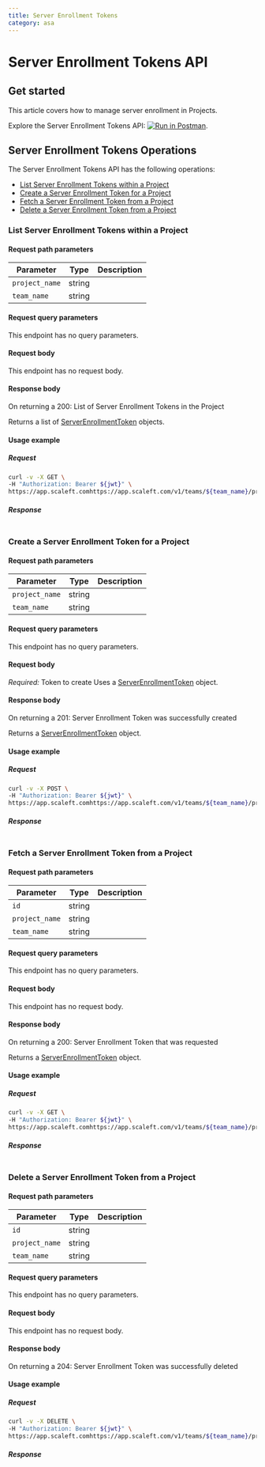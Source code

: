```yaml
---
title: Server Enrollment Tokens
category: asa
---
```


# Server Enrollment Tokens API

## Get started

This article covers how to manage server enrollment in Projects.

Explore the Server Enrollment Tokens API: [![Run in Postman](https://run.pstmn.io/button.svg)](https://example.com).


## Server Enrollment Tokens Operations


The Server Enrollment Tokens API has the following operations:
* [List Server Enrollment Tokens within a Project](#list-server-enrollment-tokens-within-a-project)
* [Create a Server Enrollment Token for a Project](#create-a-server-enrollment-token-for-a-project)
* [Fetch a Server Enrollment Token from a Project](#fetch-a-server-enrollment-token-from-a-project)
* [Delete a Server Enrollment Token from a Project](#delete-a-server-enrollment-token-from-a-project)


### List Server Enrollment Tokens within a Project

<ApiOperation method="GET" url="https://app.scaleft.com/v1/teams/${team_name}/projects/${project_name}/server_enrollment_tokens" />


#### Request path parameters

| Parameter | Type        | Description   |
| --------- | ----------- | ------------- |
| `project_name`   | string |  |
| `team_name`   | string |  |


#### Request query parameters

This endpoint has no query parameters.

#### Request body

This endpoint has no request body.

#### Response body

On returning a 200: List of Server Enrollment Tokens in the Project

Returns a list of [ServerEnrollmentToken](/docs/asa/objects.html#serverenrollmenttoken) objects.

#### Usage example

##### Request

```bash
curl -v -X GET \
-H "Authorization: Bearer ${jwt}" \
https://app.scaleft.comhttps://app.scaleft.com/v1/teams/${team_name}/projects/${project_name}/server_enrollment_tokens

```

##### Response
```json

```
### Create a Server Enrollment Token for a Project

<ApiOperation method="POST" url="https://app.scaleft.com/v1/teams/${team_name}/projects/${project_name}/server_enrollment_tokens" />


#### Request path parameters

| Parameter | Type        | Description   |
| --------- | ----------- | ------------- |
| `project_name`   | string |  |
| `team_name`   | string |  |


#### Request query parameters

This endpoint has no query parameters.

#### Request body

*Required:* Token to create
Uses a [ServerEnrollmentToken](/docs/asa/objects.html#serverenrollmenttoken) object.

#### Response body

On returning a 201: Server Enrollment Token was successfully created

Returns a [ServerEnrollmentToken](/docs/asa/objects.html#serverenrollmenttoken) object.

#### Usage example

##### Request

```bash
curl -v -X POST \
-H "Authorization: Bearer ${jwt}" \
https://app.scaleft.comhttps://app.scaleft.com/v1/teams/${team_name}/projects/${project_name}/server_enrollment_tokens

```

##### Response
```json

```
### Fetch a Server Enrollment Token from a Project

<ApiOperation method="GET" url="https://app.scaleft.com/v1/teams/${team_name}/projects/${project_name}/server_enrollment_tokens/${id}" />


#### Request path parameters

| Parameter | Type        | Description   |
| --------- | ----------- | ------------- |
| `id`   | string |  |
| `project_name`   | string |  |
| `team_name`   | string |  |


#### Request query parameters

This endpoint has no query parameters.

#### Request body

This endpoint has no request body.

#### Response body

On returning a 200: Server Enrollment Token that was requested

Returns a [ServerEnrollmentToken](/docs/asa/objects.html#serverenrollmenttoken) object.

#### Usage example

##### Request

```bash
curl -v -X GET \
-H "Authorization: Bearer ${jwt}" \
https://app.scaleft.comhttps://app.scaleft.com/v1/teams/${team_name}/projects/${project_name}/server_enrollment_tokens/${id}

```

##### Response
```json

```
### Delete a Server Enrollment Token from a Project

<ApiOperation method="DELETE" url="https://app.scaleft.com/v1/teams/${team_name}/projects/${project_name}/server_enrollment_tokens/${id}" />


#### Request path parameters

| Parameter | Type        | Description   |
| --------- | ----------- | ------------- |
| `id`   | string |  |
| `project_name`   | string |  |
| `team_name`   | string |  |


#### Request query parameters

This endpoint has no query parameters.

#### Request body

This endpoint has no request body.

#### Response body

On returning a 204: Server Enrollment Token was successfully deleted



#### Usage example

##### Request

```bash
curl -v -X DELETE \
-H "Authorization: Bearer ${jwt}" \
https://app.scaleft.comhttps://app.scaleft.com/v1/teams/${team_name}/projects/${project_name}/server_enrollment_tokens/${id}

```

##### Response
```json

```


